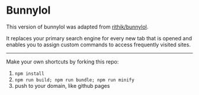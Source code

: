 # Bunnylol
This version of bunnylol was adapted from <a href="https://github.com/rithik/bunnylol">rithik/bunnylol</a>.

It replaces your primary search engine for every new tab that is opened and enables you to assign custom commands to access frequently visited sites.

___
Make your own shortcuts by forking this repo:
1. `npm install`
2. `npm run build; npm run bundle; npm run minify`
3. push to your domain, like github pages 
